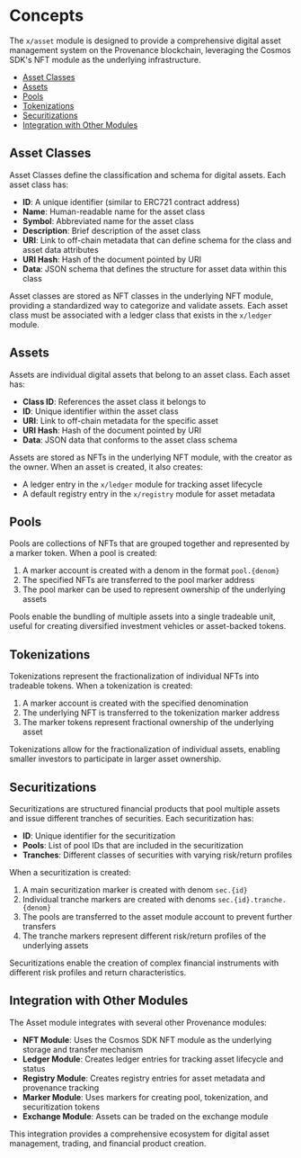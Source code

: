 # Concepts

The `x/asset` module is designed to provide a comprehensive digital asset management system on the Provenance blockchain, leveraging the Cosmos SDK's NFT module as the underlying infrastructure.

<!-- TOC -->
  - [Asset Classes](#asset-classes)
  - [Assets](#assets)
  - [Pools](#pools)
  - [Tokenizations](#tokenizations)
  - [Securitizations](#securitizations)
  - [Integration with Other Modules](#integration-with-other-modules)

## Asset Classes

Asset Classes define the classification and schema for digital assets. Each asset class has:

- **ID**: A unique identifier (similar to ERC721 contract address)
- **Name**: Human-readable name for the asset class
- **Symbol**: Abbreviated name for the asset class
- **Description**: Brief description of the asset class
- **URI**: Link to off-chain metadata that can define schema for the class and asset data attributes
- **URI Hash**: Hash of the document pointed by URI
- **Data**: JSON schema that defines the structure for asset data within this class

Asset classes are stored as NFT classes in the underlying NFT module, providing a standardized way to categorize and validate assets. Each asset class must be associated with a ledger class that exists in the `x/ledger` module.

## Assets

Assets are individual digital assets that belong to an asset class. Each asset has:

- **Class ID**: References the asset class it belongs to
- **ID**: Unique identifier within the asset class
- **URI**: Link to off-chain metadata for the specific asset
- **URI Hash**: Hash of the document pointed by URI
- **Data**: JSON data that conforms to the asset class schema

Assets are stored as NFTs in the underlying NFT module, with the creator as the owner. When an asset is created, it also creates:
- A ledger entry in the `x/ledger` module for tracking asset lifecycle
- A default registry entry in the `x/registry` module for asset metadata

## Pools

Pools are collections of NFTs that are grouped together and represented by a marker token. When a pool is created:

1. A marker account is created with a denom in the format `pool.{denom}`
2. The specified NFTs are transferred to the pool marker address
3. The pool marker can be used to represent ownership of the underlying assets

Pools enable the bundling of multiple assets into a single tradeable unit, useful for creating diversified investment vehicles or asset-backed tokens.

## Tokenizations

Tokenizations represent the fractionalization of individual NFTs into tradeable tokens. When a tokenization is created:

1. A marker account is created with the specified denomination
2. The underlying NFT is transferred to the tokenization marker address
3. The marker tokens represent fractional ownership of the underlying asset

Tokenizations allow for the fractionalization of individual assets, enabling smaller investors to participate in larger asset ownership.

## Securitizations

Securitizations are structured financial products that pool multiple assets and issue different tranches of securities. Each securitization has:

- **ID**: Unique identifier for the securitization
- **Pools**: List of pool IDs that are included in the securitization
- **Tranches**: Different classes of securities with varying risk/return profiles

When a securitization is created:
1. A main securitization marker is created with denom `sec.{id}`
2. Individual tranche markers are created with denoms `sec.{id}.tranche.{denom}`
3. The pools are transferred to the asset module account to prevent further transfers
4. The tranche markers represent different risk/return profiles of the underlying assets

Securitizations enable the creation of complex financial instruments with different risk profiles and return characteristics.

## Integration with Other Modules

The Asset module integrates with several other Provenance modules:

- **NFT Module**: Uses the Cosmos SDK NFT module as the underlying storage and transfer mechanism
- **Ledger Module**: Creates ledger entries for tracking asset lifecycle and status
- **Registry Module**: Creates registry entries for asset metadata and provenance tracking
- **Marker Module**: Uses markers for creating pool, tokenization, and securitization tokens
- **Exchange Module**: Assets can be traded on the exchange module

This integration provides a comprehensive ecosystem for digital asset management, trading, and financial product creation. 